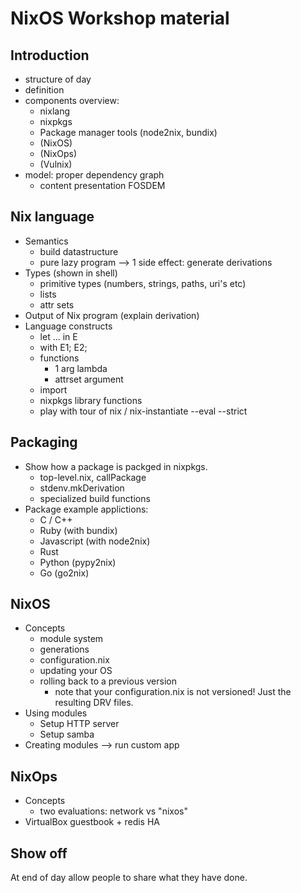 # NixOS Workshop material

## Introduction
  - structure of day
  - definition
  - components overview:
    - nixlang
    - nixpkgs
    - Package manager tools (node2nix, bundix)
    - (NixOS)
    - (NixOps)
    - (Vulnix)
  - model: proper dependency graph
    - content presentation FOSDEM

## Nix language
  - Semantics
    - build datastructure
    - pure lazy program --> 1 side effect: generate derivations
  - Types (shown in shell)
    - primitive types (numbers, strings, paths, uri's etc)
    - lists
    - attr sets
  - Output of Nix program (explain derivation)
  - Language constructs
    - let ... in E
    - with E1; E2;
    - functions
      - 1 arg lambda
      - attrset argument
    - import
    - nixpkgs library functions
    - play with tour of nix / nix-instantiate --eval --strict

## Packaging
  - Show how a package is packged in nixpkgs.
    - top-level.nix, callPackage
    - stdenv.mkDerivation
    - specialized build functions
  - Package example applictions:
    - C / C++
    - Ruby (with bundix)
    - Javascript (with node2nix)
    - Rust
    - Python (pypy2nix)
    - Go (go2nix)

## NixOS
  - Concepts
    - module system
    - generations
    - configuration.nix
    - updating your OS
    - rolling back to a previous version
      - note that your configuration.nix is not versioned! Just the resulting DRV files.
  - Using modules
    - Setup HTTP server
    - Setup samba
  - Creating modules --> run custom app

## NixOps
  - Concepts
    - two evaluations: network vs "nixos"
  - VirtualBox guestbook + redis HA

## Show off
At end of day allow people to share what they have done.

